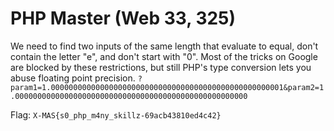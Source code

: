 # PHP Master (Web 33, 325)

We need to find two inputs of the same length that evaluate to equal, don't contain the letter "e", and don't start with "0". Most of the tricks on Google are blocked by these restrictions, but still PHP's type conversion lets you abuse floating point precision.
`?param1=1.0000000000000000000000000000000000000000000000000001&param2=1.0000000000000000000000000000000000000000000000000000`

Flag: `X-MAS{s0_php_m4ny_skillz-69acb43810ed4c42}`
